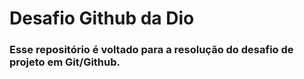 # Desafio Github da Dio
### Esse repositório é voltado para a resolução do desafio de projeto em Git/Github.
